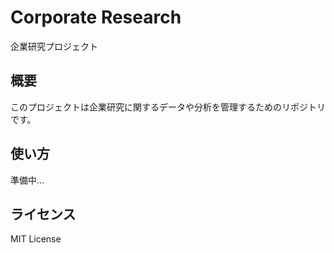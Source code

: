 # Corporate Research

企業研究プロジェクト

## 概要

このプロジェクトは企業研究に関するデータや分析を管理するためのリポジトリです。

## 使い方

準備中...

## ライセンス

MIT License 